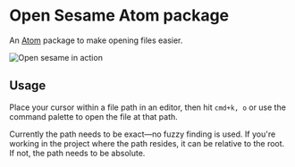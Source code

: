 # Open Sesame Atom package

An [Atom](http://atom.io) package to make opening files easier.

![Open sesame in action](https://cloud.githubusercontent.com/assets/963631/2931046/9adb368e-d79e-11e3-9daa-45e18d865e3c.gif)

## Usage

Place your cursor within a file path in an editor, then hit `cmd+k, o` or use the command palette to open the file at that path.

Currently the path needs to be exact—no fuzzy finding is used. If you're working in the project where the path resides, it can be relative to the root. If not, the path needs to be absolute.
